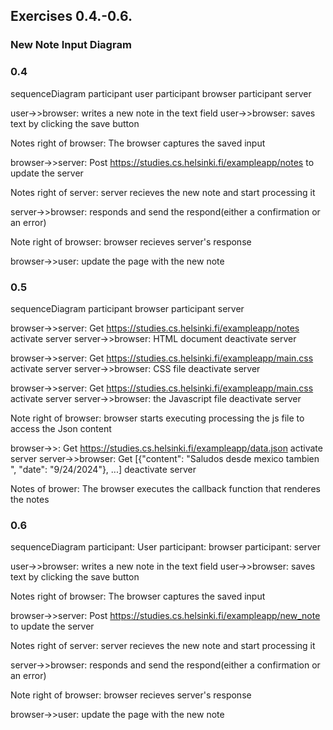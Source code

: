 ## Exercises 0.4.-0.6.
### New Note Input Diagram

### 0.4
sequenceDiagram
participant user
participant browser
participant server

user->>browser: writes a new note in the text field
user->>browser: saves text by clicking the save button

Notes right of browser: The browser captures the saved input 

browser->>server: Post https://studies.cs.helsinki.fi/exampleapp/notes to update the server

Notes right of server: server recieves the new note and start processing it

server->>browser: responds and send the respond(either a confirmation or an error)

Note right of browser: browser recieves server's response

browser->>user: update the page with the new note

### 0.5
sequenceDiagram
participant browser
participant server

browser->>server: Get https://studies.cs.helsinki.fi/exampleapp/notes
activate server
server->>browser: HTML document
deactivate server

browser->>server: Get https://studies.cs.helsinki.fi/exampleapp/main.css
activate server
server->>browser: CSS file
deactivate server

browser->>server: Get https://studies.cs.helsinki.fi/exampleapp/main.css
activate server
server->>browser: the Javascript file
deactivate server

Note right of browser: browser starts executing processing the js file to access the Json content

browser->>: Get https://studies.cs.helsinki.fi/exampleapp/data.json
activate server
server->>browser: Get [{"content": "Saludos desde mexico tambien
", "date": "9/24/2024"}, ...]
deactivate server

Notes of brower: The browser executes the callback function that renderes the notes

### 0.6

sequenceDiagram
participant: User
participant: browser
participant: server

user->>browser: writes a new note in the text field
user->>browser: saves text by clicking the save button

Notes right of browser: The browser captures the saved input 

browser->>server: Post https://studies.cs.helsinki.fi/exampleapp/new_note to update the server

Notes right of server: server recieves the new note and start processing it

server->>browser: responds and send the respond(either a confirmation or an error)

Note right of browser: browser recieves server's response

browser->>user: update the page with the new note